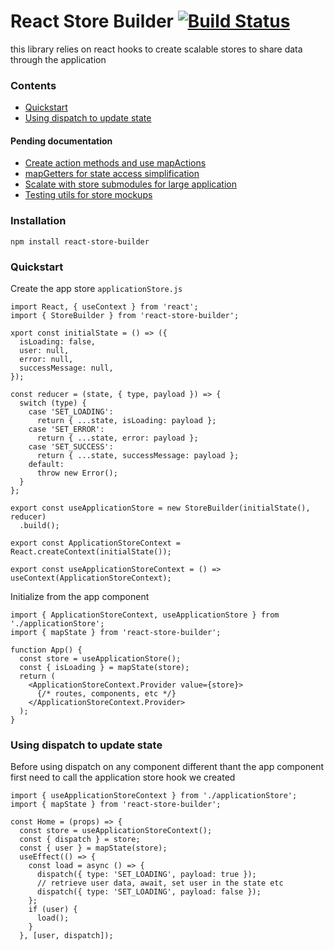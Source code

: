 # React Store Builder [![Build Status](https://travis-ci.org/asotog/react-store-builder.svg?branch=master)](https://travis-ci.org/asotog/react-store-builder)
this library relies on react hooks to create scalable stores to share data through the application

### Contents
- [Quickstart](#quickstart)
- [Using dispatch to update state](#using-dispatch-to-update-state)

#### Pending documentation
- [Create action methods and use mapActions](#)
- [mapGetters for state access simplification](#)
- [Scalate with store submodules for large application](#)
- [Testing utils for store mockups](#)

### Installation
`npm install react-store-builder`

### Quickstart
Create the app store `applicationStore.js`

```
import React, { useContext } from 'react';
import { StoreBuilder } from 'react-store-builder';

xport const initialState = () => ({
  isLoading: false,
  user: null,
  error: null,
  successMessage: null,
});

const reducer = (state, { type, payload }) => {
  switch (type) {
    case 'SET_LOADING':
      return { ...state, isLoading: payload };
    case 'SET_ERROR':
      return { ...state, error: payload };
    case 'SET_SUCCESS':
      return { ...state, successMessage: payload };
    default:
      throw new Error();
  }
};

export const useApplicationStore = new StoreBuilder(initialState(), reducer)
  .build();

export const ApplicationStoreContext = React.createContext(initialState());

export const useApplicationStoreContext = () => useContext(ApplicationStoreContext);
```

Initialize from the app component

```
import { ApplicationStoreContext, useApplicationStore } from './applicationStore';
import { mapState } from 'react-store-builder';

function App() {
  const store = useApplicationStore();
  const { isLoading } = mapState(store);
  return (
    <ApplicationStoreContext.Provider value={store}>
      {/* routes, components, etc */}
    </ApplicationStoreContext.Provider>
  );
}
```

### Using dispatch to update state
Before using dispatch on any component different thant the app component first need to call the application store hook we created

```
import { useApplicationStoreContext } from './applicationStore';
import { mapState } from 'react-store-builder';

const Home = (props) => {
  const store = useApplicationStoreContext();
  const { dispatch } = store;
  const { user } = mapState(store);
  useEffect(() => {
    const load = async () => {
      dispatch({ type: 'SET_LOADING', payload: true });
      // retrieve user data, await, set user in the state etc
      dispatch({ type: 'SET_LOADING', payload: false });
    };
    if (user) {
      load();
    }
  }, [user, dispatch]);
```
